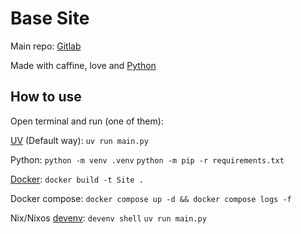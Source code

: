 # Base Site

Main repo: [Gitlab](https://gitlab.jmj30yt.xyz/jmj30/)

Made with caffine, love and [Python](https://www.python.org/)

## How to use

Open terminal and run (one of them):

[UV](https://github.com/astral-sh/uv) (Default way):
`uv run main.py`

Python:
`python -m venv .venv`
`python -m pip -r requirements.txt`

[Docker](https://www.docker.com/):
`docker build -t Site .`

Docker compose:
`docker compose up -d && docker compose logs -f`


Nix/Nixos [devenv](https://devenv.sh/):
`devenv shell`
`uv run main.py`